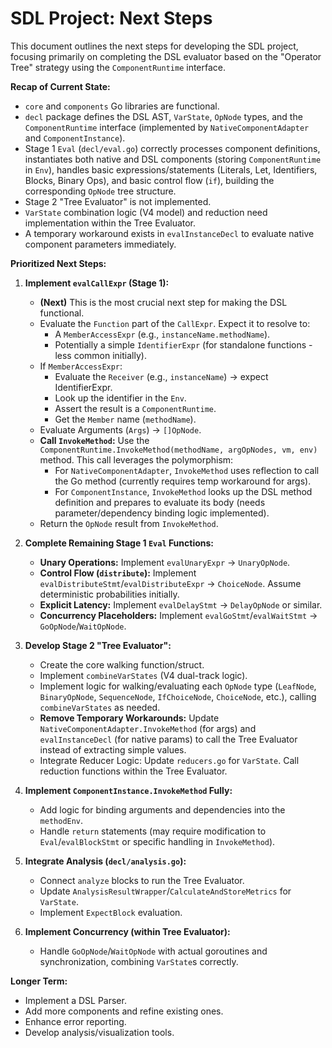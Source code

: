 # SDL Project: Next Steps

This document outlines the next steps for developing the SDL project, focusing primarily on completing the DSL evaluator based on the "Operator Tree" strategy using the `ComponentRuntime` interface.

**Recap of Current State:**

*   `core` and `components` Go libraries are functional.
*   `decl` package defines the DSL AST, `VarState`, `OpNode` types, and the `ComponentRuntime` interface (implemented by `NativeComponentAdapter` and `ComponentInstance`).
*   Stage 1 `Eval` (`decl/eval.go`) correctly processes component definitions, instantiates both native and DSL components (storing `ComponentRuntime` in `Env`), handles basic expressions/statements (Literals, Let, Identifiers, Blocks, Binary Ops), and basic control flow (`if`), building the corresponding `OpNode` tree structure.
*   Stage 2 "Tree Evaluator" is not implemented.
*   `VarState` combination logic (V4 model) and reduction need implementation within the Tree Evaluator.
*   A temporary workaround exists in `evalInstanceDecl` to evaluate native component parameters immediately.

**Prioritized Next Steps:**

1.  **Implement `evalCallExpr` (Stage 1):**
    *   **(Next)** This is the most crucial next step for making the DSL functional.
    *   Evaluate the `Function` part of the `CallExpr`. Expect it to resolve to:
        *   A `MemberAccessExpr` (e.g., `instanceName.methodName`).
        *   Potentially a simple `IdentifierExpr` (for standalone functions - less common initially).
    *   If `MemberAccessExpr`:
        *   Evaluate the `Receiver` (e.g., `instanceName`) -> expect IdentifierExpr.
        *   Look up the identifier in the `Env`.
        *   Assert the result is a `ComponentRuntime`.
        *   Get the `Member` name (`methodName`).
    *   Evaluate Arguments (`Args`) -> `[]OpNode`.
    *   **Call `InvokeMethod`:** Use the `ComponentRuntime.InvokeMethod(methodName, argOpNodes, vm, env)` method. This call leverages the polymorphism:
        *   For `NativeComponentAdapter`, `InvokeMethod` uses reflection to call the Go method (currently requires temp workaround for args).
        *   For `ComponentInstance`, `InvokeMethod` looks up the DSL method definition and prepares to evaluate its body (needs parameter/dependency binding logic implemented).
    *   Return the `OpNode` result from `InvokeMethod`.

2.  **Complete Remaining Stage 1 `Eval` Functions:**
    *   **Unary Operations:** Implement `evalUnaryExpr` -> `UnaryOpNode`.
    *   **Control Flow (`distribute`):** Implement `evalDistributeStmt`/`evalDistributeExpr` -> `ChoiceNode`. Assume deterministic probabilities initially.
    *   **Explicit Latency:** Implement `evalDelayStmt` -> `DelayOpNode` or similar.
    *   **Concurrency Placeholders:** Implement `evalGoStmt`/`evalWaitStmt` -> `GoOpNode`/`WaitOpNode`.

3.  **Develop Stage 2 "Tree Evaluator":**
    *   Create the core walking function/struct.
    *   Implement `combineVarStates` (V4 dual-track logic).
    *   Implement logic for walking/evaluating each `OpNode` type (`LeafNode`, `BinaryOpNode`, `SequenceNode`, `IfChoiceNode`, `ChoiceNode`, etc.), calling `combineVarStates` as needed.
    *   **Remove Temporary Workarounds:** Update `NativeComponentAdapter.InvokeMethod` (for args) and `evalInstanceDecl` (for native params) to call the Tree Evaluator instead of extracting simple values.
    *   Integrate Reducer Logic: Update `reducers.go` for `VarState`. Call reduction functions within the Tree Evaluator.

4.  **Implement `ComponentInstance.InvokeMethod` Fully:**
    *   Add logic for binding arguments and dependencies into the `methodEnv`.
    *   Handle `return` statements (may require modification to `Eval`/`evalBlockStmt` or specific handling in `InvokeMethod`).

5.  **Integrate Analysis (`decl/analysis.go`):**
    *   Connect `analyze` blocks to run the Tree Evaluator.
    *   Update `AnalysisResultWrapper`/`CalculateAndStoreMetrics` for `VarState`.
    *   Implement `ExpectBlock` evaluation.

6.  **Implement Concurrency (within Tree Evaluator):**
    *   Handle `GoOpNode`/`WaitOpNode` with actual goroutines and synchronization, combining `VarState`s correctly.

**Longer Term:**

*   Implement a DSL Parser.
*   Add more components and refine existing ones.
*   Enhance error reporting.
*   Develop analysis/visualization tools.

